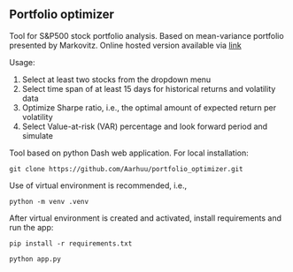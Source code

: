 ## Portfolio optimizer

Tool for S&P500 stock portfolio analysis. Based on mean-variance portfolio presented by Markovitz. Online hosted version available via [link](https://analytics-showcase.onrender.com/) 

Usage:

1. Select at least two stocks from the dropdown menu
2. Select time span of at least 15 days for historical returns and volatility data
3. Optimize Sharpe ratio, i.e., the optimal amount of expected return per volatility 
4. Select Value-at-risk (VAR) percentage and look forward period and simulate 

Tool based on python Dash web application. For local installation:

```
git clone https://github.com/Aarhuu/portfolio_optimizer.git
```

Use of virtual environment is recommended, i.e.,

```
python -m venv .venv
```

After virtual environment is created and activated, install requirements and run the app:

```
pip install -r requirements.txt

python app.py
```